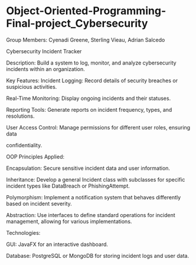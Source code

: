 # Object-Oriented-Programming-Final-project_Cybersecurity
Group Members: Cyenadi Greene, Sterling Vieau, Adrian Salcedo

Cybersecurity Incident Tracker

Description: Build a system to log, monitor, and analyze cybersecurity incidents within an organization.


 Key Features:
 Incident Logging: Record details of security breaches or suspicious activities.
 
 Real-Time Monitoring: Display ongoing incidents and their statuses.
 
 Reporting Tools: Generate reports on incident frequency, types, and resolutions.
 
 User Access Control: Manage permissions for different user roles, ensuring data 
 
confidentiality.


OOP Principles Applied:

Encapsulation: Secure sensitive incident data and user information.

Inheritance: Develop a general Incident class with subclasses for specific 
incident types like DataBreach or PhishingAttempt.

Polymorphism: Implement a notification system that behaves differently based on incident severity.

Abstraction: Use interfaces to define standard operations for incident management, allowing for various implementations.


Technologies:

GUI: JavaFX for an interactive dashboard.

Database: PostgreSQL or MongoDB for storing incident logs and user data.
